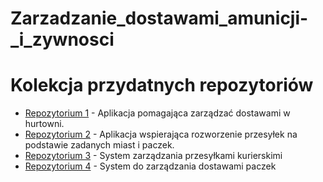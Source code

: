 # Zarzadzanie_dostawami_amunicji-_i_zywnosci
# Kolekcja przydatnych repozytoriów

- [Repozytorium 1]([https://github.com/uzytkownik/repo1](https://github.com/bronco-one/manager_dostaw)) - Aplikacja pomagająca zarządzać dostawami w hurtowni.
- [Repozytorium 2](https://github.com/trzye/SDZDP) - Aplikacja wspierająca rozworzenie przesyłek na podstawie zadanych miast i paczek.
- [Repozytorium 3]([https://github.com/trzye/SDZDP](https://github.com/ShivaniMalviya44/Courier-Management-System)) - System zarządzania przesyłkami kurierskimi
- [Repozytorium 4]([https://github.com/trzye/SDZDP](https://github.com/lahirudsilva/Deliver-it-web)) - System do zarządzania dostawami paczek

